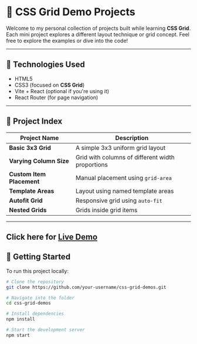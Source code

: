 # 📐 CSS Grid Demo Projects

Welcome to my personal collection of projects built while learning **CSS Grid**. Each mini project explores a different layout technique or grid concept. Feel free to explore the examples or dive into the code!

---

## 🧰 Technologies Used

- HTML5
- CSS3 (focused on **CSS Grid**)
- Vite + React (optional if you're using it)
- React Router (for page navigation)

---

## 🔗 Project Index

| Project Name               | Description                                      |
|----------------------------|--------------------------------------------------|
| **Basic 3x3 Grid**         | A simple 3x3 uniform grid layout                 |
| **Varying Column Size**    | Grid with columns of different width proportions |
| **Custom Item Placement**  | Manual placement using `grid-area`              |
| **Template Areas**         | Layout using named template areas               |
| **Autofit Grid**           | Responsive grid using `auto-fit`                |
| **Nested Grids**           | Grids inside grid items                         |

---

## Click here for [Live Demo](https://varun-kelkar.github.io/css-grid)

## 🚀 Getting Started

To run this project locally:

```bash
# Clone the repository
git clone https://github.com/your-username/css-grid-demos.git

# Navigate into the folder
cd css-grid-demos

# Install dependencies
npm install

# Start the development server
npm start

